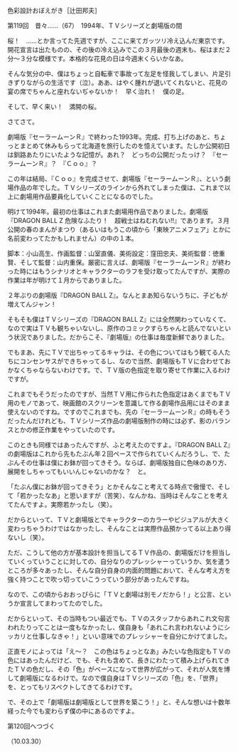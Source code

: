 <!-- source: http://web.archive.org/web/20250215190716/http://www.style.fm/as/05_column/tsujita/tsujita119.shtml -->

色彩設計おぼえがき［辻田邦夫］

第119回　昔々……（67）　1994年、ＴＶシリーズと劇場版の間

桜！　……とか言ってた先週ですが、ここに来てガッツリ冷え込んだ東京です。開花宣言は出たものの、その後の冷え込みでこの３月最後の週末も、桜はまだ２分〜３分な模様です。本格的な花見の日は今週末くらいかなあ。

そんな気分の中、僕はちょっと自転車で事故って左足を怪我してしまい、片足引きずりながらの生活です（泣）。ああ、はやく腫れが退いてくれないと、花見の宴の席でちゃんと座れないぢゃないか！　早く治れ！　僕の足。

そして、早く来い！　満開の桜。

さてさて。

劇場版『セーラームーンＲ』で終わった1993年。完成、打ち上げのあと、ちょっとまとめて休みもらって北海道を旅行したのを憶えています。たしか公開初日は釧路あたりにいたような記憶が。あれ？　どっちの公開だったっけ？　『セーラームーンＲ』？　『Ｃｏｏ』？

この年は結局、『Ｃｏｏ』を完成させて、劇場版『セーラームーンＲ』、という劇場作品の年でした。ＴＶシリーズのラインから外れてしまった僕は、これまで以上に劇場用作品要員化していくことになるのでした。

明けて1994年。最初の仕事はこれまた劇場用作品でありました。劇場版『DRAGON BALL Z 危険なふたり！　超戦士はねむれない!!』であります。３月公開の春のまんがまつり（あるいはもうこの頃から「東映アニメフェア」とかに名前変わってたかもしれません）の中の１本。

脚本：小山高生、作画監督：山室直儀、美術設定：窪田忠夫、美術監督：徳重賢、そして監督：山内重保。厳密に言えば、劇場版『セーラームーンＲ』が終わった時にはもうシナリオとキャラクターのラフを受け取ってたんですが、実際の作業は年が明けて１月からでありました。

２年ぶりの劇場版『DRAGON BALL Z』。なんとまあ知らないうちに、子どもが増えてんジャン！

そもそも僕はＴＶシリーズの『DRAGON BALL Z』には全然関わっていなくて、なので実はＴＶも観ちゃいないし、原作のコミックすらちゃんと読んでないという状況でありました。だからこそ、『劇場版』の仕事は毎度新鮮でありました。

でもまあ、先にＴＶで出ちゃってるキャラは、その色についてはもう観てる人たちにコンセンサスができちゃってるし、なので当然、劇場版もＴＶに合わせておかなくちゃならないわけです。で、ＴＶ版の色指定を取り寄せて作業に入るわけですが。

これまでもそうだったのですが、当然ＴＶ用に作られた色指定はあくまでもＴＶ用のモノであって、映画館のスクリーンを意識して作る劇場作品用にはそのまま使えないのですね。ですのでこれまでも、先の『セーラームーンＲ』の時もそうだったんだけれども、ＴＶシリーズ作品の劇場版制作の時には必ず、影のバランスとかの修正作業をやっていたのです。

このときも同様ではあったんですが、ふと考えたのですよ。『DRAGON BALL Z』の劇場版はこれから先もたぶん年２回ペースで作られていくんだろうし、で、たぶんその仕事は僕にお鉢が回ってきそう。ならば、劇場版独自に色味のあり方、展開をしちゃってもいいんじゃないのかな？　と。

「たぶん僕にお鉢が回ってきそう」とかそんなこと考えてる時点で傲慢で、そして「若かったなあ」と思いますが（苦笑）、なんかね、当時はそんなことを考えてたんですよ。実際若かったし（笑）。

だからといって、ＴＶと劇場版とでキャラクターのカラーやビジュアルが大きく変わっちゃうわけではなかったし、そんなことは実際作品預かってる以上あり得ないし（笑）。

ただ、こうして他の方が基本設計を担当してるＴＶ作品の、劇場版だけを担当していくっていうことに対しての、自分なりのプレッシャーっていうか、気を遣うところが多々あったし、そんな自分自身の内面的問題において、そんな考え方を強く持つことで吹っ切っていこうっていう部分があったんですね。

なので、この頃からおおっぴらに「ＴＶと劇場は別モノだから！」と公言、というか宣言してまわってたのでした。

だからといって、その当時もつい最近でも、ＴＶのスタッフからあれこれ文句言われたりってことは一度もなかったし、僕自身も「あれこれ言われないようにシッカリと仕事しなきゃ！」といい意味でのプレッシャーを自分にかけてました。

正直モノによっては「え〜？　この色はちょっとなあ」みたいな色指定もＴＶの色にはあったんだけど、でも、それも含めて、長きにわたって積み上げられてきたＴＶの色だし、その「色」がベースになって世界が広がって、それが人気を博して劇場版になるわけで。なので僕自身はＴＶシリーズの「色」を、「世界」を、とってもリスペクトしてきてるわけです。

で、その上で「劇場版は劇場版として世界を築こう！」と、そんな想いは十数年経った今でも変わらず僕の中にあるのですよ。

第120回へつづく

（10.03.30）
